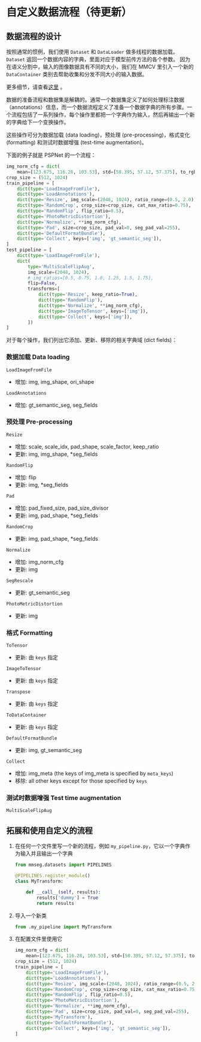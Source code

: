 # 自定义数据流程（待更新）

## 数据流程的设计

按照通常的惯例，我们使用 `Dataset` 和 `DataLoader` 做多线程的数据加载。`Dataset` 返回一个数据内容的字典，里面对应于模型前传方法的各个参数。
因为在语义分割中，输入的图像数据具有不同的大小，我们在 MMCV 里引入一个新的 `DataContainer` 类别去帮助收集和分发不同大小的输入数据。

更多细节，请查看[这里](https://github.com/open-mmlab/mmcv/blob/master/mmcv/parallel/data_container.py) 。

数据的准备流程和数据集是解耦的。通常一个数据集定义了如何处理标注数据（annotations）信息，而一个数据流程定义了准备一个数据字典的所有步骤。一个流程包括了一系列操作，每个操作里都把一个字典作为输入，然后再输出一个新的字典给下一个变换操作。

这些操作可分为数据加载 (data loading)，预处理 (pre-processing)，格式变化 (formatting) 和测试时数据增强 (test-time augmentation)。

下面的例子就是 PSPNet 的一个流程：

```python
img_norm_cfg = dict(
    mean=[123.675, 116.28, 103.53], std=[58.395, 57.12, 57.375], to_rgb=True)
crop_size = (512, 1024)
train_pipeline = [
    dict(type='LoadImageFromFile'),
    dict(type='LoadAnnotations'),
    dict(type='Resize', img_scale=(2048, 1024), ratio_range=(0.5, 2.0)),
    dict(type='RandomCrop', crop_size=crop_size, cat_max_ratio=0.75),
    dict(type='RandomFlip', flip_ratio=0.5),
    dict(type='PhotoMetricDistortion'),
    dict(type='Normalize', **img_norm_cfg),
    dict(type='Pad', size=crop_size, pad_val=0, seg_pad_val=255),
    dict(type='DefaultFormatBundle'),
    dict(type='Collect', keys=['img', 'gt_semantic_seg']),
]
test_pipeline = [
    dict(type='LoadImageFromFile'),
    dict(
        type='MultiScaleFlipAug',
        img_scale=(2048, 1024),
        # img_ratios=[0.5, 0.75, 1.0, 1.25, 1.5, 1.75],
        flip=False,
        transforms=[
            dict(type='Resize', keep_ratio=True),
            dict(type='RandomFlip'),
            dict(type='Normalize', **img_norm_cfg),
            dict(type='ImageToTensor', keys=['img']),
            dict(type='Collect', keys=['img']),
        ])
]
```

对于每个操作，我们列出它添加、更新、移除的相关字典域 (dict fields)：

### 数据加载 Data loading

`LoadImageFromFile`

- 增加: img, img_shape, ori_shape

`LoadAnnotations`

- 增加: gt_semantic_seg, seg_fields

### 预处理 Pre-processing

`Resize`

- 增加: scale, scale_idx, pad_shape, scale_factor, keep_ratio
- 更新: img, img_shape, \*seg_fields

`RandomFlip`

- 增加: flip
- 更新: img, \*seg_fields

`Pad`

- 增加: pad_fixed_size, pad_size_divisor
- 更新: img, pad_shape, \*seg_fields

`RandomCrop`

- 更新: img, pad_shape, \*seg_fields

`Normalize`

- 增加: img_norm_cfg
- 更新: img

`SegRescale`

- 更新: gt_semantic_seg

`PhotoMetricDistortion`

- 更新: img

### 格式 Formatting

`ToTensor`

- 更新: 由 `keys` 指定

`ImageToTensor`

- 更新: 由 `keys` 指定

`Transpose`

- 更新: 由 `keys` 指定

`ToDataContainer`

- 更新: 由 `keys` 指定

`DefaultFormatBundle`

- 更新: img, gt_semantic_seg

`Collect`

- 增加: img_meta (the keys of img_meta is specified by `meta_keys`)
- 移除: all other keys except for those specified by `keys`

### 测试时数据增强 Test time augmentation

`MultiScaleFlipAug`

## 拓展和使用自定义的流程

1. 在任何一个文件里写一个新的流程，例如 `my_pipeline.py`，它以一个字典作为输入并且输出一个字典

   ```python
   from mmseg.datasets import PIPELINES

   @PIPELINES.register_module()
   class MyTransform:

       def __call__(self, results):
           results['dummy'] = True
           return results
   ```

2. 导入一个新类

   ```python
   from .my_pipeline import MyTransform
   ```

3. 在配置文件里使用它

   ```python
   img_norm_cfg = dict(
       mean=[123.675, 116.28, 103.53], std=[58.395, 57.12, 57.375], to_rgb=True)
   crop_size = (512, 1024)
   train_pipeline = [
       dict(type='LoadImageFromFile'),
       dict(type='LoadAnnotations'),
       dict(type='Resize', img_scale=(2048, 1024), ratio_range=(0.5, 2.0)),
       dict(type='RandomCrop', crop_size=crop_size, cat_max_ratio=0.75),
       dict(type='RandomFlip', flip_ratio=0.5),
       dict(type='PhotoMetricDistortion'),
       dict(type='Normalize', **img_norm_cfg),
       dict(type='Pad', size=crop_size, pad_val=0, seg_pad_val=255),
       dict(type='MyTransform'),
       dict(type='DefaultFormatBundle'),
       dict(type='Collect', keys=['img', 'gt_semantic_seg']),
   ]
   ```
